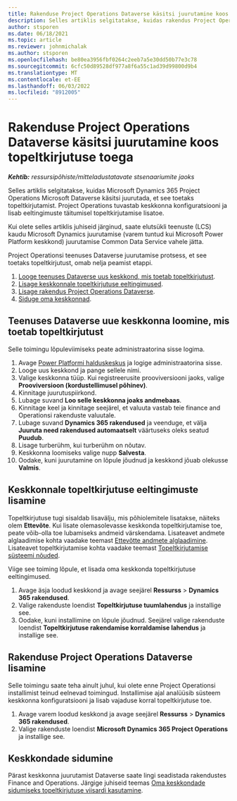 ```yaml
---
title: Rakenduse Project Operations Dataverse käsitsi juurutamine koos topeltkirjutuse toega
description: Selles artiklis selgitatakse, kuidas rakendus Project Operations Dataverse käsitsi juurutada, et see toetaks topeltkirjutamist.
author: stsporen
ms.date: 06/18/2021
ms.topic: article
ms.reviewer: johnmichalak
ms.author: stsporen
ms.openlocfilehash: be80ea3956fbf0264c2eeb7a5e30dd50b77e3c78
ms.sourcegitcommit: 6cfc50d89528df977a8f6a55c1ad39d99800d9b4
ms.translationtype: MT
ms.contentlocale: et-EE
ms.lasthandoff: 06/03/2022
ms.locfileid: "8912005"
---
```

# <a name="manually-deploy-the-project-operations-dataverse-app-with-dual-write-support"></a>Rakenduse Project Operations Dataverse käsitsi juurutamine koos topeltkirjutuse toega

_**Kehtib:** ressursipõhiste/mitteladustatavate stsenaariumite jaoks_

Selles artiklis selgitatakse, kuidas Microsoft Dynamics 365 Project Operations Microsoft Dataverse käsitsi juurutada, et see toetaks topeltkirjutamist. Project Operations tuvastab keskkonna konfiguratsiooni ja lisab eeltingimuste täitumisel topeltkirjutamise lisatoe.

Kui olete selles artiklis juhiseid järginud, saate elutsükli teenuste (LCS) kaudu Microsoft Dynamics juurutamise (varem tuntud kui Microsoft Power Platform keskkond) juurutamise Common Data Service vahele jätta.

Project Operationsi teenuses Dataverse juurutamise protsess, et see toetaks topeltkirjutust, omab nelja peamist etappi.

1. [Looge teenuses Dataverse uus keskkond, mis toetab topeltkirjutust](#create).
2. [Lisage keskkonnale topeltkirjutuse eeltingimused](#prerequisites).
3. [Lisage rakendus Project Operations Dataverse](#dataverse).
4. [Siduge oma keskkonnad](#link).

## <a name="create-a-new-environment-in-dataverse-that-supports-dual-write"></a><a name="create"></a>Teenuses Dataverse uue keskkonna loomine, mis toetab topeltkirjutust

Selle toimingu lõpuleviimiseks peate administraatorina sisse logima.

1. Avage [Power Platformi halduskeskus](https://admin.powerplatform.com) ja logige administraatorina sisse.
2. Looge uus keskkond ja pange sellele nimi.
3. Valige keskkonna tüüp. Kui registreerusite prooviversiooni jaoks, valige **Prooviversioon (kordustellimusel põhinev)**.
4. Kinnitage juurutuspiirkond.
5. Lubage suvand **Loo selle keskkonna joaks andmebaas**. 
6. Kinnitage keel ja kinnitage seejärel, et valuuta vastab teie finance and Operationsi rakenduste valuutale.
7. Lubage suvand **Dynamics 365 rakendused** ja veenduge, et välja **Juuruta need rakendused automaatselt** väärtuseks oleks seatud **Puudub**.
8. Lisage turberühm, kui turberühm on nõutav.
9. Keskkonna loomiseks valige nupp **Salvesta**.
10. Oodake, kuni juurutamine on lõpule jõudnud ja keskkond jõuab olekusse **Valmis**.

## <a name="add-dual-write-prerequisites-to-the-environment"></a><a name="prerequisites"></a>Keskkonnale topeltkirjutuse eeltingimuste lisamine

Topeltkirjutuse tugi sisaldab lisavälju, mis põhiolemitele lisatakse, näiteks olem **Ettevõte**. Kui lisate olemasolevasse keskkonda topeltkirjutamise toe, peate võib-olla toe lubamiseks andmeid värskendama. Lisateavet andmete alglaadimise kohta vaadake teemast [Ettevõtte andmete alglaadimine](/dynamics365/fin-ops-core/dev-itpro/data-entities/dual-write/bootstrap-company-data). Lisateavet topeltkirjutamise kohta vaadake teemast [Topeltkirjutamise süsteemi nõuded](/dynamics365/fin-ops-core/dev-itpro/data-entities/dual-write/dual-write-system-req).

Viige see toiming lõpule, et lisada oma keskkonda topeltkirjutuse eeltingimused.

1. Avage äsja loodud keskkond ja avage seejärel **Ressurss** \> **Dynamics 365 rakendused**.
2. Valige rakenduste loendist **Topeltkirjutuse tuumlahendus** ja installige see.
3. Oodake, kuni installimine on lõpule jõudnud. Seejärel valige rakenduste loendist **Topeltkirjutuse rakendamise korraldamise lahendus** ja installige see.

## <a name="add-the-project-operations-dataverse-app"></a><a name="dataverse"></a>Rakenduse Project Operations Dataverse lisamine

Selle toimingu saate teha ainult juhul, kui olete enne Project Operationsi installimist teinud eelnevad toimingud. Installimise ajal analüüsib süsteem keskkonna konfiguratsiooni ja lisab vajaduse korral topeltkirjutuse toe.

1. Avage varem loodud keskkond ja avage seejärel **Ressurss** \> **Dynamics 365 rakendused**.
2. Valige rakenduste loendist **Microsoft Dynamics 365 Project Operations** ja installige see.

## <a name="link-your-environments"></a><a name="link"></a>Keskkondade sidumine

Pärast keskkonna juurutamist Dataverse saate lingi seadistada rakendustes Finance and Operations. Järgige juhiseid teemas [Oma keskkondade sidumiseks topeltkirjutuse viisardi kasutamine](/dynamics365/fin-ops-core/dev-itpro/data-entities/dual-write/link-your-environment).
